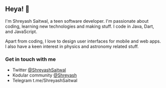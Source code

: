 ## Heya! :wave: 

I'm Shreyash Saitwal, a teen software developer. I'm passionate about coding, learning new technologies and making stuff. I code in Java, Dart, and JavaScript.

Apart from coding, I love to design user interfaces for mobile and web apps. I also have a keen interest in physics and astronomy related stuff.

### Get in touch with me
- Twitter           [@ShreyashSaitwal](https://twitter.com/ShreyashSaitwal) <br>
- Kodular community [@Shreyash](https://community.kodular.io/u/shreyash/summary)<br>
- Telegram          t.me/ShreyashSaitwal
